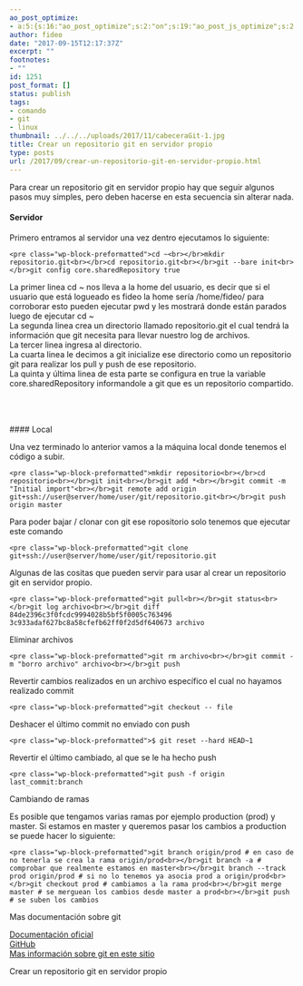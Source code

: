 ```yaml
---
ao_post_optimize:
- a:5:{s:16:"ao_post_optimize";s:2:"on";s:19:"ao_post_js_optimize";s:2:"on";s:20:"ao_post_css_optimize";s:2:"on";s:12:"ao_post_ccss";s:2:"on";s:16:"ao_post_lazyload";s:2:"on";}
author: fideo
date: "2017-09-15T12:17:37Z"
excerpt: ""
footnotes:
- ""
id: 1251
post_format: []
status: publish
tags:
- comando
- git
- linux
thumbnail: ../../../uploads/2017/11/cabeceraGit-1.jpg
title: Crear un repositorio git en servidor propio
type: posts
url: /2017/09/crear-un-repositorio-git-en-servidor-propio.html
---
```

Para crear un repositorio git en servidor propio hay que seguir algunos pasos muy simples, pero deben hacerse en esta secuencia sin alterar nada.

#### Servidor

Primero entramos al servidor una vez dentro ejecutamos lo siguiente:

```
<pre class="wp-block-preformatted">cd ~<br></br>mkdir repositorio.git<br></br>cd repositorio.git<br></br>git --bare init<br></br>git config core.sharedRepository true
```

La primer linea cd ~ nos lleva a la home del usuario, es decir que si el usuario que está logueado es fideo la home sería /home/fideo/ para corroborar esto pueden ejecutar pwd y les mostrará donde están parados luego de ejecutar cd ~  
La segunda linea crea un directorio llamado repositorio.git el cual tendrá la información que git necesita para llevar nuestro log de archivos.  
La tercer linea ingresa al directorio.  
La cuarta linea le decimos a git inicialize ese directorio como un repositorio git para realizar los pull y push de ese repositorio.  
La quinta y última linea de esta parte se configura en true la variable core.sharedRepository informandole a git que es un repositorio compartido.

<div aria-hidden="true" class="wp-block-spacer" style="height:50px"></div>#### Local

Una vez terminado lo anterior vamos a la máquina local donde tenemos el código a subir.

```
<pre class="wp-block-preformatted">mkdir repositorio<br></br>cd repositorio<br></br>git init<br></br>git add *<br></br>git commit -m "Initial import"<br></br>git remote add origin git+ssh://user@server/home/user/git/repositorio.git<br></br>git push origin master
```

Para poder bajar / clonar con git ese ropositorio solo tenemos que ejecutar este comando

```
<pre class="wp-block-preformatted">git clone git+ssh://user@server/home/user/git/repositorio.git
```

Algunas de las cositas que pueden servir para usar al crear un repositorio git en servidor propio.

```
<pre class="wp-block-preformatted">git pull<br></br>git status<br></br>git log archivo<br></br>git diff 84de2396c3f0fcdc9994028b5bf5f0005c763496 3c933adaf627bc8a58cfefb62ff0f2d5df640673 archivo
```

Eliminar archivos

```
<pre class="wp-block-preformatted">git rm archivo<br></br>git commit -m "borro archivo" archivo<br></br>git push
```

Revertir cambios realizados en un archivo específico el cual no hayamos realizado commit

```
<pre class="wp-block-preformatted">git checkout -- file
```

Deshacer el último commit no enviado con push

```
<pre class="wp-block-preformatted">$ git reset --hard HEAD~1
```

Revertir el último cambiado, al que se le ha hecho push

```
<pre class="wp-block-preformatted">git push -f origin last_commit:branch
```

Cambiando de ramas

Es posible que tengamos varias ramas por ejemplo production (prod) y master. Si estamos en master y queremos pasar los cambios a production se puede hacer lo siguiente:

```
<pre class="wp-block-preformatted">git branch origin/prod # en caso de no tenerla se crea la rama origin/prod<br></br>git branch -a # comprobar que realmente estamos en master<br></br>git branch --track prod origin/prod # si no lo tenemos ya asocia prod a origin/prod<br></br>git checkout prod # cambiamos a la rama prod<br></br>git merge master # se merguean los cambios desde master a prod<br></br>git push # se suben los cambios
```

Mas documentación sobre git

[Documentación oficial](https://git-scm.com/documentation)  
[GitHub](https://github.com/)  
[Mas información sobre git en este sitio](http://federicomazzei.com.ar/blog/category/git/)

Crear un repositorio git en servidor propio
